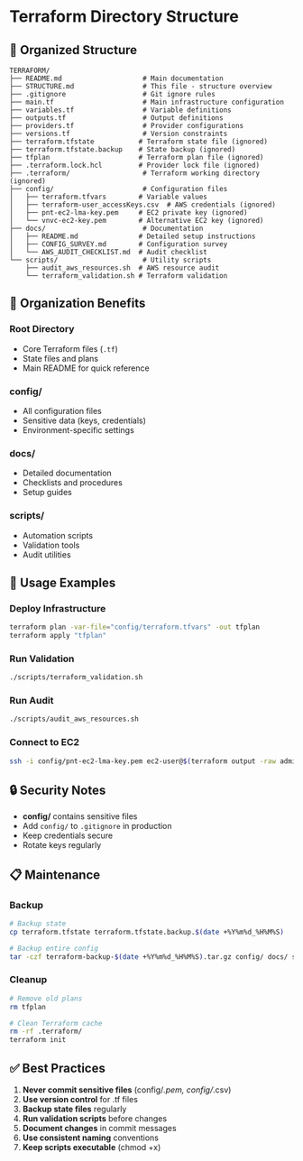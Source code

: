 # Terraform Directory Structure

## 📁 Organized Structure

```
TERRAFORM/
├── README.md                    # Main documentation
├── STRUCTURE.md                 # This file - structure overview
├── .gitignore                   # Git ignore rules
├── main.tf                      # Main infrastructure configuration
├── variables.tf                 # Variable definitions
├── outputs.tf                   # Output definitions
├── providers.tf                 # Provider configurations
├── versions.tf                  # Version constraints
├── terraform.tfstate           # Terraform state file (ignored)
├── terraform.tfstate.backup    # State backup (ignored)
├── tfplan                      # Terraform plan file (ignored)
├── .terraform.lock.hcl         # Provider lock file (ignored)
├── .terraform/                  # Terraform working directory (ignored)
├── config/                      # Configuration files
│   ├── terraform.tfvars        # Variable values
│   ├── terraform-user_accessKeys.csv  # AWS credentials (ignored)
│   ├── pnt-ec2-lma-key.pem     # EC2 private key (ignored)
│   └── vnvc-ec2-key.pem        # Alternative EC2 key (ignored)
├── docs/                        # Documentation
│   ├── README.md               # Detailed setup instructions
│   ├── CONFIG_SURVEY.md        # Configuration survey
│   └── AWS_AUDIT_CHECKLIST.md  # Audit checklist
└── scripts/                     # Utility scripts
    ├── audit_aws_resources.sh  # AWS resource audit
    └── terraform_validation.sh # Terraform validation
```

## 🎯 Organization Benefits

### **Root Directory**
- Core Terraform files (`.tf`)
- State files and plans
- Main README for quick reference

### **config/**
- All configuration files
- Sensitive data (keys, credentials)
- Environment-specific settings

### **docs/**
- Detailed documentation
- Checklists and procedures
- Setup guides

### **scripts/**
- Automation scripts
- Validation tools
- Audit utilities

## 🚀 Usage Examples

### Deploy Infrastructure
```bash
terraform plan -var-file="config/terraform.tfvars" -out tfplan
terraform apply "tfplan"
```

### Run Validation
```bash
./scripts/terraform_validation.sh
```

### Run Audit
```bash
./scripts/audit_aws_resources.sh
```

### Connect to EC2
```bash
ssh -i config/pnt-ec2-lma-key.pem ec2-user@$(terraform output -raw admin_backend_public_ip)
```

## 🔒 Security Notes

- **config/** contains sensitive files
- Add `config/` to `.gitignore` in production
- Keep credentials secure
- Rotate keys regularly

## 📋 Maintenance

### Backup
```bash
# Backup state
cp terraform.tfstate terraform.tfstate.backup.$(date +%Y%m%d_%H%M%S)

# Backup entire config
tar -czf terraform-backup-$(date +%Y%m%d_%H%M%S).tar.gz config/ docs/ scripts/ *.tf
```

### Cleanup
```bash
# Remove old plans
rm tfplan

# Clean Terraform cache
rm -rf .terraform/
terraform init
```

## ✅ Best Practices

1. **Never commit sensitive files** (config/*.pem, config/*.csv)
2. **Use version control** for .tf files
3. **Backup state files** regularly
4. **Run validation scripts** before changes
5. **Document changes** in commit messages
6. **Use consistent naming** conventions
7. **Keep scripts executable** (chmod +x)

